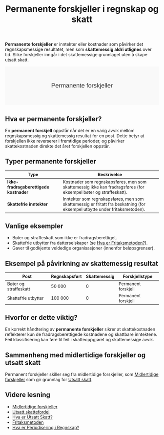 ﻿---
title: "Permanente forskjeller i regnskap og skatt"
seoTitle: "Permanente forskjeller | Definisjon og eksempler"
description: "Hva er permanente forskjeller, hvordan oppstår de og hvordan påvirker de skattekostnaden? Eksempler og forskjell mot midlertidige forskjeller."
summary: "Kort forklaring av permanente forskjeller og hvorfor de er viktige."
---

**Permanente forskjeller** er inntekter eller kostnader som påvirker det regnskapsmessige resultatet, men som **skattemessig aldri utlignes** over tid. Slike forskjeller inngår i det skattemessige grunnlaget uten å skape utsatt skatt.

![Permanente forskjeller](permanente-forskjeller-image.svg)

## Hva er permanente forskjeller?

En **permanent forskjell** oppstår når det er en varig avvik mellom regnskapsmessig og skattemessig resultat for en post. Dette betyr at forskjellen ikke reverserer i fremtidige perioder, og påvirker skattekostnaden direkte det året forskjellen oppstår.

## Typer permanente forskjeller

| **Type**                                | **Beskrivelse**                                                                                                    |
|-----------------------------------------|--------------------------------------------------------------------------------------------------------------------|
| **Ikke-fradragsberettigede kostnader**  | Kostnader som regnskapsføres, men som skattemessig ikke kan fradragsføres (for eksempel bøter og straffeskatt).    |
| **Skattefrie inntekter**                | Inntekter som regnskapsføres, men som skattemessig er fritatt fra beskatning (for eksempel utbytte under fritaksmetoden). |

## Vanlige eksempler

* Bøter og straffeskatt som ikke er fradragsberettiget.
* Skattefrie utbytter fra datterselskaper (se [Hva er Fritaksmetoden?](/blogs/regnskap/fritaksmetoden "Fritaksmetoden “ Skattefri inntekt i selskapsbeskatning")).
* Gaver til godkjente veldedige organisasjoner (innenfor beløpsgrenser).

## Eksempel på påvirkning av skattemessig resultat

| **Post**                        | **Regnskapsført** | **Skattemessig** | **Forskjellstype**      |
|---------------------------------|-------------------|------------------|-------------------------|
| Bøter og straffeskatt           | 50 000            | 0                | Permanent forskjell     |
| Skattefrie utbytter             | 100 000           | 0                | Permanent forskjell     |

## Hvorfor er dette viktig?

En korrekt håndtering av **permanente forskjeller** sikrer at skattekostnaden reflekterer kun de fradragsberettigede kostnadene og skattbare inntektene. Feil klassifisering kan føre til feil i skatteoppgjøret og skattemessige avvik.

## Sammenheng med midlertidige forskjeller og utsatt skatt

Permanent forskjeller skiller seg fra midlertidige forskjeller, som [Midlertidige forskjeller](/blogs/regnskap/midlertidige-forskjeller "Midlertidige forskjeller i regnskap og skatt") som gir grunnlag for [Utsatt skatt](/blogs/regnskap/hva-er-utsatt-skatt "Hva er Utsatt Skatt? Beregning og Regnskapsføring").

## Videre lesning

* [Midlertidige forskjeller](/blogs/regnskap/midlertidige-forskjeller "Midlertidige forskjeller i regnskap og skatt")
* [Utsatt skattefordel](/blogs/regnskap/utsatt-skattefordel "Utsatt skattefordel “ Guide til beregning og bokføring")
* [Hva er Utsatt Skatt?](/blogs/regnskap/hva-er-utsatt-skatt "Hva er Utsatt Skatt? Beregning og Regnskapsføring")
* [Fritaksmetoden](/blogs/regnskap/fritaksmetoden "Fritaksmetoden “ Skattefri inntekt i selskapsbeskatning")
* [Hva er Periodisering i Regnskap?](/blogs/regnskap/hva-er-periodisering "Periodisering i Regnskap - Komplett Guide til Periodiseringsprinsippet")










